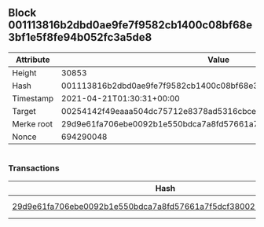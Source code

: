 ## Block 001113816b2dbd0ae9fe7f9582cb1400c08bf68e3bf1e5f8fe94b052fc3a5de8

Attribute | Value
--- | ---
Height | 30853
Hash | 001113816b2dbd0ae9fe7f9582cb1400c08bf68e3bf1e5f8fe94b052fc3a5de8
Timestamp | 2021-04-21T01:30:31+00:00
Target | 00254142f49eaaa504dc75712e8378ad5316cbcead634704b3734b6271167cc4
Merke root | 29d9e61fa706ebe0092b1e550bdca7a8fd57661a7f5dcf38002172bc5d2a94ad
Nonce | 694290048

```

```

### Transactions

Hash | Amount
--- | ---
[29d9e61fa706ebe0092b1e550bdca7a8fd57661a7f5dcf38002172bc5d2a94ad](29d9e61fa706ebe0092b1e550bdca7a8fd57661a7f5dcf38002172bc5d2a94ad.md) | 10.00000000 SKEPTI 
